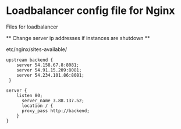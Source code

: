 # Loadbalancer config file for Nginx

Files for loadbalancer

** Change server ip addresses if instances are shutdown **

etc/nginx/sites-available/

```
upstream backend {
    server 54.158.67.8:8081;
    server 54.91.15.209:8081;
    server 54.234.101.86:8081;
 }

server {
    listen 80;
      server_name 3.88.137.52;
      location / {
      proxy_pass http://backend;
    }
}
```
